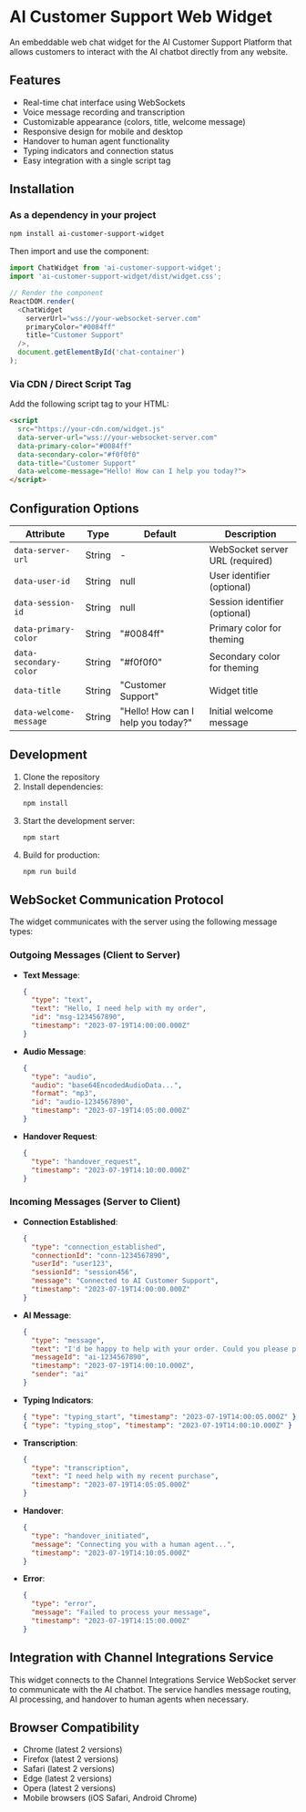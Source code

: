 # AI Customer Support Web Widget

An embeddable web chat widget for the AI Customer Support Platform that allows customers to interact with the AI chatbot directly from any website.

## Features

- Real-time chat interface using WebSockets
- Voice message recording and transcription
- Customizable appearance (colors, title, welcome message)
- Responsive design for mobile and desktop
- Handover to human agent functionality
- Typing indicators and connection status
- Easy integration with a single script tag

## Installation

### As a dependency in your project

```bash
npm install ai-customer-support-widget
```

Then import and use the component:

```javascript
import ChatWidget from 'ai-customer-support-widget';
import 'ai-customer-support-widget/dist/widget.css';

// Render the component
ReactDOM.render(
  <ChatWidget 
    serverUrl="wss://your-websocket-server.com"
    primaryColor="#0084ff"
    title="Customer Support"
  />,
  document.getElementById('chat-container')
);
```

### Via CDN / Direct Script Tag

Add the following script tag to your HTML:

```html
<script 
  src="https://your-cdn.com/widget.js" 
  data-server-url="wss://your-websocket-server.com"
  data-primary-color="#0084ff"
  data-secondary-color="#f0f0f0"
  data-title="Customer Support"
  data-welcome-message="Hello! How can I help you today?">
</script>
```

## Configuration Options

| Attribute | Type | Default | Description |
|-----------|------|---------|-------------|
| `data-server-url` | String | - | WebSocket server URL (required) |
| `data-user-id` | String | null | User identifier (optional) |
| `data-session-id` | String | null | Session identifier (optional) |
| `data-primary-color` | String | "#0084ff" | Primary color for theming |
| `data-secondary-color` | String | "#f0f0f0" | Secondary color for theming |
| `data-title` | String | "Customer Support" | Widget title |
| `data-welcome-message` | String | "Hello! How can I help you today?" | Initial welcome message |

## Development

1. Clone the repository
2. Install dependencies:
   ```bash
   npm install
   ```
3. Start the development server:
   ```bash
   npm start
   ```
4. Build for production:
   ```bash
   npm run build
   ```

## WebSocket Communication Protocol

The widget communicates with the server using the following message types:

### Outgoing Messages (Client to Server)

- **Text Message**:
  ```json
  {
    "type": "text",
    "text": "Hello, I need help with my order",
    "id": "msg-1234567890",
    "timestamp": "2023-07-19T14:00:00.000Z"
  }
  ```

- **Audio Message**:
  ```json
  {
    "type": "audio",
    "audio": "base64EncodedAudioData...",
    "format": "mp3",
    "id": "audio-1234567890",
    "timestamp": "2023-07-19T14:05:00.000Z"
  }
  ```

- **Handover Request**:
  ```json
  {
    "type": "handover_request",
    "timestamp": "2023-07-19T14:10:00.000Z"
  }
  ```

### Incoming Messages (Server to Client)

- **Connection Established**:
  ```json
  {
    "type": "connection_established",
    "connectionId": "conn-1234567890",
    "userId": "user123",
    "sessionId": "session456",
    "message": "Connected to AI Customer Support",
    "timestamp": "2023-07-19T14:00:00.000Z"
  }
  ```

- **AI Message**:
  ```json
  {
    "type": "message",
    "text": "I'd be happy to help with your order. Could you please provide your order number?",
    "messageId": "ai-1234567890",
    "timestamp": "2023-07-19T14:00:10.000Z",
    "sender": "ai"
  }
  ```

- **Typing Indicators**:
  ```json
  { "type": "typing_start", "timestamp": "2023-07-19T14:00:05.000Z" }
  { "type": "typing_stop", "timestamp": "2023-07-19T14:00:10.000Z" }
  ```

- **Transcription**:
  ```json
  {
    "type": "transcription",
    "text": "I need help with my recent purchase",
    "timestamp": "2023-07-19T14:05:05.000Z"
  }
  ```

- **Handover**:
  ```json
  {
    "type": "handover_initiated",
    "message": "Connecting you with a human agent...",
    "timestamp": "2023-07-19T14:10:05.000Z"
  }
  ```

- **Error**:
  ```json
  {
    "type": "error",
    "message": "Failed to process your message",
    "timestamp": "2023-07-19T14:15:00.000Z"
  }
  ```

## Integration with Channel Integrations Service

This widget connects to the Channel Integrations Service WebSocket server to communicate with the AI chatbot. The service handles message routing, AI processing, and handover to human agents when necessary.

## Browser Compatibility

- Chrome (latest 2 versions)
- Firefox (latest 2 versions)
- Safari (latest 2 versions)
- Edge (latest 2 versions)
- Opera (latest 2 versions)
- Mobile browsers (iOS Safari, Android Chrome)
